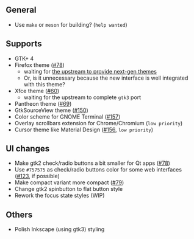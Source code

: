 ## General

- Use `make` or `meson` for building? (`help wanted`)

## Supports

- GTK+ 4
- Firefox theme ([#78](../../issues/78))
  - waiting for [the upstream to provide next-gen themes](https://blog.mozilla.org/addons/2017/02/24/improving-themes-in-firefox/)
  - Or, is it unnecessary because the new interface is well integrated with this theme?
- Xfce theme ([#60](../../issues/60))
  - waiting for the upstream to complete `gtk3` port
- Pantheon theme ([#69](../../issues/69))
- GtkSourceView theme ([#150](../../issues/150))
- Color scheme for GNOME Terminal ([#157](../../issues/157))
- Overlay scrollbars extension for Chrome/Chromium (`low priority`)
- Cursor theme like Material Design ([#156](../../issues/156), `low priority`)

## UI changes

- Make gtk2 check/radio buttons a bit smaller for Qt apps ([#78](../../issues/78))
- Use `#757575` as check/radio buttons color for some web interfaces ([#123](../../issues/123), if possible)
- Make compact variant more compact ([#79](../../issues/79))
- Change gtk2 spinbutton to flat button style
- Rework the focus state styles (WIP)

## Others

- Polish Inkscape (using gtk3) styling
